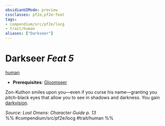 ```yaml
---
obsidianUIMode: preview
cssclasses: pf2e,pf2e-feat
tags:
- compendium/src/pf2e/locg
- trait/human
aliases: ["Darkseer"]
---
```

# Darkseer  *Feat 5*  
[human](rules/traits/human.md "Human Ancestry & Heritage Trait")  

- **Prerequisites**: [Gloomseer](compendium/feats/gloomseer-locg.md)

Zon-Kuthon smiles upon you—even if you curse his name—granting you pitch-black eyes that allow you to see in shadows and darkness. You gain [darkvision](rules/abilities/darkvision.md).

*Source: Lost Omens: Character Guide p. 13*  
%% #compendium/src/pf2e/locg #trait/human %%